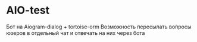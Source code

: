 # AIO-test
Бот на Aiogram-dialog + tortoise-orm
Возможность пересылать вопросы юзеров в отдельный чат и отвечать на них через бота
